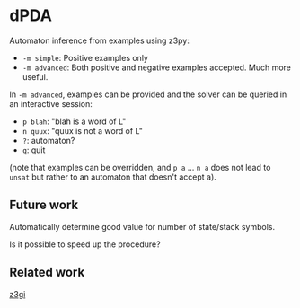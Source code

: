 # dPDA

Automaton inference from examples using z3py:
* `-m simple`: Positive examples only
* `-m advanced`: Both positive and negative examples accepted. Much more useful.

In `-m advanced`, examples can be provided and the solver can be queried in an interactive session:

* `p blah`: "blah is a word of L"
* `n quux`: "quux is not a word of L"
* `?`: automaton?
* `q`: quit

(note that examples can be overridden, and `p a` ... `n a` does not lead to `unsat` but rather to an automaton that doesn't accept a).

## Future work

Automatically determine good value for number of state/stack symbols.

Is it possible to speed up the procedure?

## Related work

[z3gi][1]

[1]: https://gitlab.science.ru.nl/rick/z3gi
